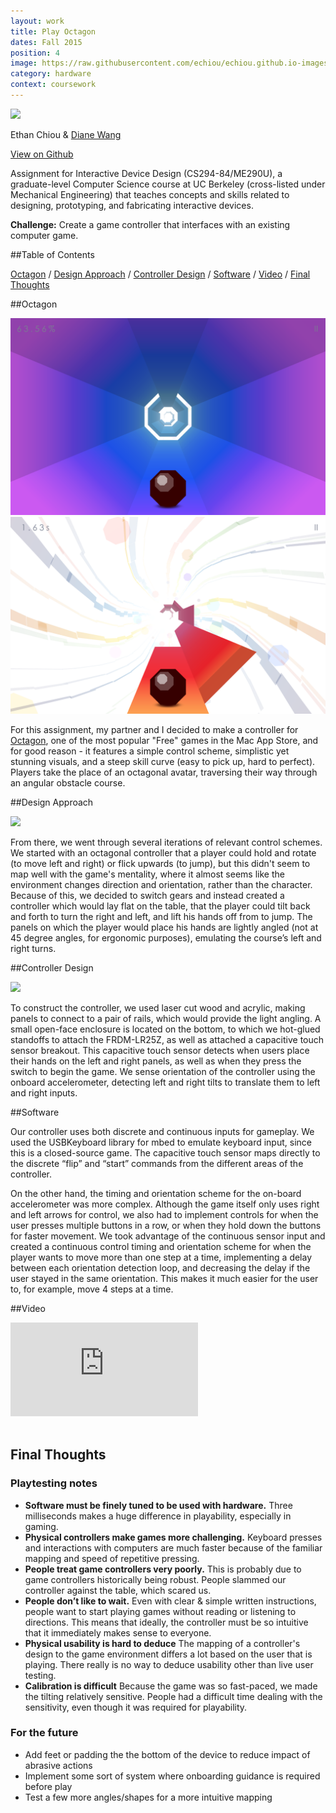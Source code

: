 ```yaml
---
layout: work
title: Play Octagon
dates: Fall 2015
position: 4
image: https://raw.githubusercontent.com/echiou/echiou.github.io-images/master/Work/IDD/Play-Octagon-1.jpg
category: hardware
context: coursework
---
```

![][octagon-1]

Ethan Chiou & [Diane Wang](diane.io)

<a href="https://github.com/dianecw/idd-play-octagon">View on Github <span class="fa fa-long-arrow-right"></span></a>

Assignment for Interactive Device Design (CS294-84/ME290U), a graduate-level Computer Science course at UC Berkeley (cross-listed under Mechanical Engineering) that teaches concepts and skills related to designing, prototyping, and fabricating interactive devices.

**Challenge:** Create a game controller that interfaces with an existing computer game.

##Table of Contents

[Octagon](#octagon)
/
[Design Approach](#design-approach)
/
[Controller Design](#controller-design)
/
[Software](#software)
/
[Video](#video)
/
[Final Thoughts](#final-thoughts)

##Octagon

<div class="double-photo">
  <img class="double-left" src="https://raw.githubusercontent.com/echiou/echiou.github.io-images/master/work/IDD/Play-Octagon-4.png"><img class="double-right" src="https://raw.githubusercontent.com/echiou/echiou.github.io-images/master/work/IDD/Play-Octagon-5.png">
</div>

For this assignment, my partner and I decided to make a controller for [Octagon](http://www.octagongame.com), one of the most popular "Free" games in the Mac App Store, and for good reason - it features a simple control scheme, simplistic yet stunning visuals, and a steep skill curve (easy to pick up, hard to perfect). Players take the place of an octagonal avatar, traversing their way through an angular obstacle course.

##Design Approach

![][octagon-3]

From there, we went through several iterations of relevant control schemes. We started with an octagonal controller that a player could hold and rotate (to move left and right) or flick upwards (to jump), but this didn't seem to map well with the game's mentality, where it almost seems like the environment changes direction and orientation, rather than the character. Because of this, we decided to switch gears and instead created a controller which would lay flat on the table, that the player could tilt back and forth to turn the right and left, and lift his hands off from to jump. The panels on which the player would place his hands are lightly angled (not at 45 degree angles, for ergonomic purposes), emulating the course’s left and right turns.

##Controller Design

![][octagon-2]

To construct the controller, we used laser cut wood and acrylic, making panels to connect to a pair of rails, which would provide the light angling. A small open-face enclosure is located on the bottom, to which we hot-glued standoffs to attach the FRDM-LR25Z, as well as attached a capacitive touch sensor breakout. This capacitive touch sensor detects when users place their hands on the left and right panels, as well as when they press the switch to begin the game. We sense orientation of the controller using the onboard accelerometer, detecting left and right tilts to translate them to left and right inputs.

##Software

Our controller uses both discrete and continuous inputs for gameplay. We used the USBKeyboard library for mbed to emulate keyboard input, since this is a closed-source game. The capacitive touch sensor maps directly to the discrete “flip” and “start” commands from the different areas of the controller.

On the other hand, the timing and orientation scheme for the on-board accelerometer was more complex. Although the game itself only uses right and left arrows for control, we also had to implement controls for when the user presses multiple buttons in a row, or when they hold down the buttons for faster movement. We took advantage of the continuous sensor input and created a continuous control timing and orientation scheme for when the player wants to move more than one step at a time, implementing a delay between each orientation detection loop, and decreasing the delay if the user stayed in the same orientation. This makes it much easier for the user to, for example, move 4 steps at a time.

##Video

<div class="embed-video">
  <iframe src="https://www.youtube-nocookie.com/embed/tYkRtAXRfbg?rel=0&amp;autoplay=0&amp;showinfo=0&amp;vq=hd720" frameborder="0" allowfullscreen></iframe>
</div>
<br>

## Final Thoughts

### Playtesting notes

- **Software must be finely tuned to be used with hardware.** Three milliseconds makes a huge difference in playability, especially in gaming.
- **Physical controllers make games more challenging.** Keyboard presses and interactions with computers are much faster because of the familiar mapping and speed of repetitive pressing.
- **People treat game controllers very poorly.** This is probably due to game controllers historically being robust. People slammed our controller against the table, which scared us.
- **People don’t like to wait.** Even with clear & simple written instructions, people want to start playing games without reading or listening to directions. This means that ideally, the controller must be so intuitive that it immediately makes sense to everyone.
- **Physical usability is hard to deduce** The mapping of a controller's design to the game environment differs a lot based on the user that is playing. There really is no way to deduce usability other than live user testing.
- **Calibration is difficult** Because the game was so fast-paced, we made the tilting relatively sensitive. People had a difficult time dealing with the sensitivity, even though it was required for playability.

### For the future

- Add feet or padding the the bottom of the device to reduce impact of abrasive actions
- Implement some sort of system where onboarding guidance is required before play
- Test a few more angles/shapes for a more intuitive mapping

[octagon-1]: https://raw.githubusercontent.com/echiou/echiou.github.io-images/master/work/IDD/Play-Octagon-1.jpg
[octagon-2]: https://raw.githubusercontent.com/echiou/echiou.github.io-images/master/work/IDD/Play-Octagon-2.jpg
[octagon-3]: https://raw.githubusercontent.com/echiou/echiou.github.io-images/master/work/IDD/Play-Octagon-3.jpg
